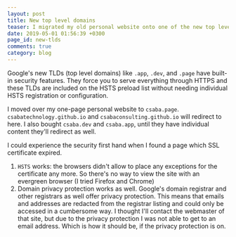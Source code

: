 ```yaml
---
layout: post
title: New top level domains
teaser: I migrated my old personal website onto one of the new top level domains.
date: 2019-05-01 01:56:39 +0300
page_id: new-tlds
comments: true
category: blog
---
```

Google's new TLDs (top level domains) like `.app`, `.dev`, and `.page` have built-in security features. They force you to serve everything through HTTPS and these TLDs are included on the HSTS preload list without needing individual HSTS registration or configuration.

I moved over my one-page personal website to `csaba.page`. `csabatechnology.github.io` and `csabaconsulting.github.io` will redirect to here. I also bought `csaba.dev` and `csaba.app`, until they have individual content they'll redirect as well.

I could experience the security first hand when I found a page which SSL certificate expired.

1. `HSTS` works: the browsers didn't allow to place any exceptions for the certificate any more. So there's no way to view the site with an evergreen browser (I tried Firefox and Chrome)
2. Domain privacy protection works as well. Google's domain registrar and other registrars as well offer privacy protection. This means that emails and addresses are redacted from the registrar listing and could only be accessed in a cumbersome way. I thought I'll contact the webmaster of that site, but due to the privacy protection I was not able to get to an email address. Which is how it should be, if the privacy protection is on.
